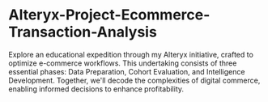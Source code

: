 # Alteryx-Project-Ecommerce-Transaction-Analysis
Explore an educational expedition through my Alteryx initiative, crafted to optimize e-commerce workflows. This undertaking consists of three essential phases: Data Preparation, Cohort Evaluation, and Intelligence Development. Together, we'll decode the complexities of digital commerce, enabling informed decisions to enhance profitability.
